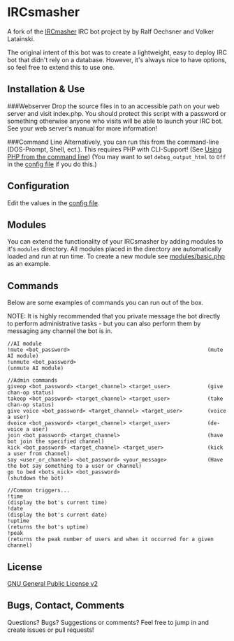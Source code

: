 IRCsmasher
==========

A fork of the [IRCmasher](http://sourceforge.net/projects/ircmasher/) IRC bot project by by Ralf Oechsner and Volker Latainski.

The original intent of this bot was to create a lightweight, easy to deploy IRC bot that didn't rely on a database. However, it's always nice to have options, so feel free to extend this to use one.


Installation & Use
------------------

###Webserver
Drop the source files in to an accessible path on your web server and visit index.php.
You should protect this script with a password or something otherwise anyone who visits will be able to launch your IRC bot.
See your web server's manual for more information!

###Command Line
Alternatively, you can run this from the command-line (DOS-Prompt, Shell, ect.).
This requires PHP with CLI-Support! (See [Using PHP from the command line](http://www.php.net/manual/en/features.commandline.php))
(You may want to set `debug_output_html` to `Off` in the [config file](inc/config.ini) if you do this.)


Configuration
-------------

Edit the values in the [config file](inc/config.ini). 


Modules
-------

You can extend the functionality of your IRCsmasher by adding modules to it's `modules` directory.
All modules placed in the directory are automatically loaded and run at run time.
To create a new module see [modules/basic.php](modules/basic.php) as an example.


Commands
--------
Below are some examples of commands you can run out of the box.

NOTE: It is highly recommended that you private message the bot directly to perform administrative tasks - but you can also perform them by messaging any channel the bot is in.
 
```
//AI module
!mute <bot_password>                                            (mute AI module)
!unmute <bot_password>                                          (unmute AI module)

//Admin commands
giveop <bot_password> <target_channel> <target_user>            (give chan-op status)
takeop <bot_password> <target_channel> <target_user>            (take chan-op status)
give voice <bot_password> <target_channel> <target_user>        (voice a user)
dvoice <bot_password> <target_channel> <target_user>            (de-voice a user)
join <bot_password> <target_channel>                            (have bot join the specified channel)
kick <bot_password> <target_channel> <target_user>              (kick a user from channel)
say <user_or_channel> <bot_password> <your_message>             (Have the bot say something to a user or channel)
go to bed <bots_nick> <bot_password>                            (shutdown the bot)

//Common triggers...
!time                                                           (display the bot's current time)
!date                                                           (display the bot's current date)
!uptime                                                         (returns the bot's uptime)
!peak                                                           (returns the peak number of users and when it occurred for a given channel)
```

License
-------
[GNU General Public License v2](LICENSE)

Bugs, Contact, Comments
-----------------------

Questions? Bugs? Suggestions or comments? Feel free to jump in and create issues or pull requests!
